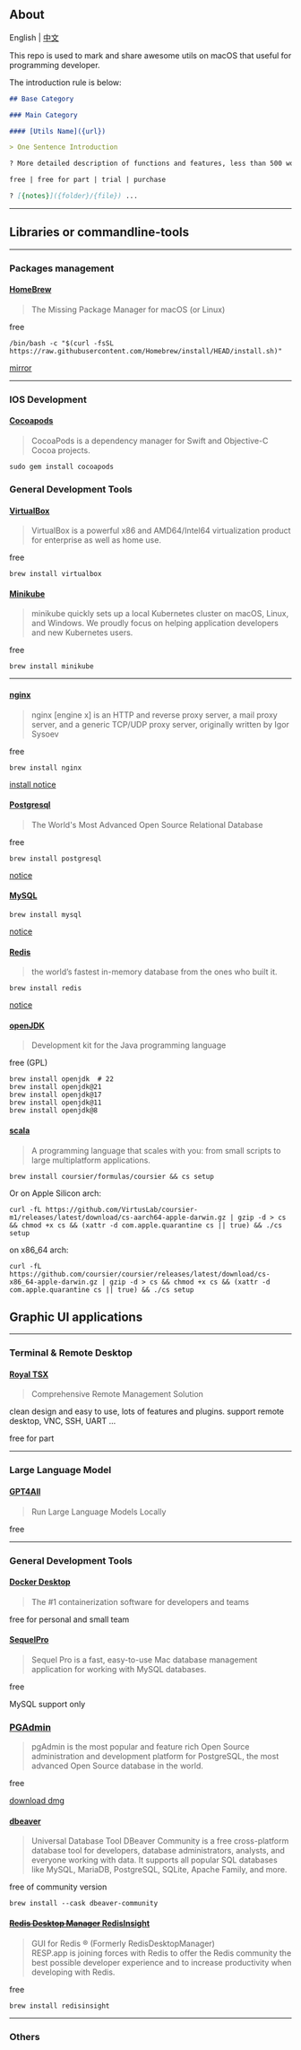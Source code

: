 ## About 

English | [中文](cn.md) 

This repo is used to mark and share awesome utils on macOS that useful for programming developer.

The introduction rule is below:

```markdown
## Base Category

### Main Category

#### [Utils Name]({url})

> One Sentence Introduction

? More detailed description of functions and features, less than 500 words.

free | free for part | trial | purchase

? [{notes}]({folder}/{file}) ...
```

-----

## Libraries or commandline-tools

-----

### Packages management

#### [HomeBrew](https://brew.sh/)

> The Missing Package Manager for macOS (or Linux)

free

```shell
/bin/bash -c "$(curl -fsSL https://raw.githubusercontent.com/Homebrew/install/HEAD/install.sh)"
```

[mirror](libs/homebrew.md#mirrors)

-----

### IOS Development

#### [Cocoapods](https://cocoapods.org/)

> CocoaPods is a dependency manager for Swift and Objective-C Cocoa projects.

```shell
sudo gem install cocoapods
```

### General Development Tools

#### [VirtualBox](https://www.virtualbox.org/)

> VirtualBox is a powerful x86 and AMD64/Intel64 virtualization product for enterprise as well as home use.

free

```shell
brew install virtualbox
```

#### [Minikube](https://minikube.sigs.k8s.io/docs/)

> minikube quickly sets up a local Kubernetes cluster on macOS, Linux, and Windows. We proudly focus on helping application developers and new Kubernetes users.

free 

```shell
brew install minikube
```

-----

#### [nginx](https://nginx.org)

> nginx [engine x] is an HTTP and reverse proxy server, a mail proxy server, and a generic TCP/UDP proxy server, originally written by Igor Sysoev

free

```shell
brew install nginx
```

[install notice](libs/nginx.md)

#### [Postgresql](https://www.postgresql.org/)

> The World's Most Advanced Open Source Relational Database

free

```shell
brew install postgresql
```

[notice](libs/postgresql.md)

#### [MySQL](https://www.mysql.com/)

```shell
brew install mysql
```

[notice](libs/mysql.md)


#### [Redis](https://redis.io/)

> the world’s fastest in-memory database from the ones who built it.

```shell
brew install redis
```

[notice](libs/redis.md)

#### [openJDK](https://openjdk.java.net/)

> Development kit for the Java programming language

free (GPL)

```shell
brew install openjdk  # 22
brew install openjdk@21
brew install openjdk@17
brew install openjdk@11
brew install openjdk@8
```

#### [scala](https://docs.scala-lang.org/getting-started/index.html)

> A programming language that scales with you: from small scripts to large multiplatform applications.

```shell
brew install coursier/formulas/coursier && cs setup
```

Or
on Apple Silicon arch:
```shell
curl -fL https://github.com/VirtusLab/coursier-m1/releases/latest/download/cs-aarch64-apple-darwin.gz | gzip -d > cs && chmod +x cs && (xattr -d com.apple.quarantine cs || true) && ./cs setup
```
on x86_64 arch:
```shell
curl -fL https://github.com/coursier/coursier/releases/latest/download/cs-x86_64-apple-darwin.gz | gzip -d > cs && chmod +x cs && (xattr -d com.apple.quarantine cs || true) && ./cs setup
```

## Graphic UI applications

-----

### Terminal & Remote Desktop

#### [Royal TSX](https://royalapps.com/ts/mac/features)

> Comprehensive Remote Management Solution

clean design and easy to use, lots of features and plugins.
support remote desktop, VNC, SSH, UART ...

free for part

-----

### Large Language Model

#### [GPT4All](https://www.nomic.ai/gpt4all)

> Run Large Language Models Locally

free

----- 

### General Development Tools

#### [Docker Desktop](https://www.docker.com/products/docker-desktop/)

> The #1 containerization software for developers and teams

free for personal and small team

#### [SequelPro](https://sequelpro.com/)

> Sequel Pro is a fast, easy-to-use Mac database management application for working with MySQL databases.

free

MySQL support only 

### [PGAdmin](https://www.pgadmin.org/)

> pgAdmin is the most popular and feature rich Open Source administration and development platform for PostgreSQL, the most advanced Open Source database in the world.

free

[download dmg](https://www.pgadmin.org/download/pgadmin-4-macos/)

#### [dbeaver](https://dbeaver.io/)

> Universal Database Tool
DBeaver Community is a free cross-platform database tool for developers, database administrators, analysts, and everyone working with data. It supports all popular SQL databases like MySQL, MariaDB, PostgreSQL, SQLite, Apache Family, and more.

free of community version

```shell
brew install --cask dbeaver-community
```

#### [~~Redis Desktop Manager~~ RedisInsight](https://github.com/RedisInsight/RedisDesktopManager)

> GUI for Redis ® (Formerly RedisDesktopManager) <br/>RESP.app is joining forces with Redis to offer the Redis community the best possible developer experience and to increase productivity when developing with Redis. 

free

```shell
brew install redisinsight
```

-----

### Others

